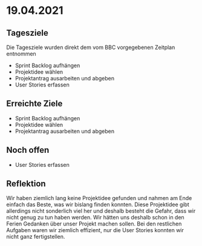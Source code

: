 # 19.04.2021

## Tagesziele
Die Tagesziele wurden direkt dem vom BBC vorgegebenen Zeitplan entnommen
* Sprint Backlog aufhängen
* Projektidee wählen
* Projektantrag ausarbeiten und abgeben
* User Stories erfassen

## Erreichte Ziele
* Sprint Backlog aufhängen
* Projektidee wählen
* Projektantrag ausarbeiten und abgeben

## Noch offen
* User Stories erfassen

## Reflektion
Wir haben ziemlich lang keine Projektidee gefunden und nahmen am Ende einfach das Beste, was wir bislang finden konnten.
Diese Projektidee gibt allerdings nicht sonderlich viel her und deshalb besteht die Gefahr, dass wir nicht genug zu tun
haben werden. Wir hätten uns deshalb schon in den Ferien Gedanken über unser Projekt machen sollen. Bei den restlichen
Aufgaben waren wir ziemlich effizient, nur die User Stories konnten wir nicht ganz fertigstellen.